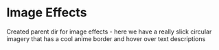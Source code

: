 # Image Effects

Created parent dir for image effects - here we have a really slick circular imagery that has a cool anime border and hover over text descriptions
